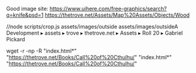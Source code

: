 Good image site:
https://www.uihere.com/free-graphics/search?q=knife&psd=1
https://thetrove.net/Assets/Map%20Assets/Objects/Wood

//node scripts/crop.js assets/images/outside assets/images/outsideA
 ⁨Development⁩ ▸ ⁨assets⁩ ▸ ⁨trove⁩ ▸ ⁨thetrove.net⁩ ▸ ⁨Assets⁩ ▸ ⁨Roll 20⁩ ▸ ⁨Gabriel Pickard 
 
 wget -r -np -R "index.html*" "https://thetrove.net/Books/Call%20of%20Cthulhu/"
 "index.html*" "https://thetrove.net/Books/Call%20of%20Cthulhu/"
